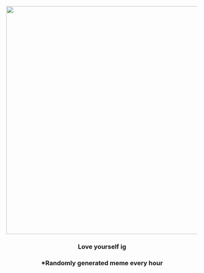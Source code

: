 <p align="center">
        <img src="https://i.redd.it/8fjz8wp2l0t81.jpg" width="600" height="600">
        </p>
        <h3 align="center">Love yourself ig</h3>
        <h3 align="center">*Randomly generated meme every hour</h3>
    